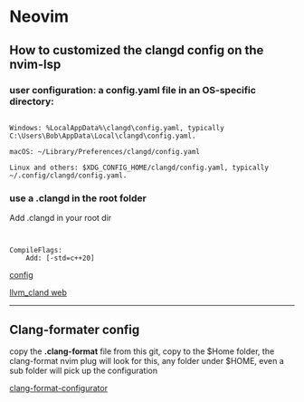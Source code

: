 # Neovim


## How to customized the clangd config on the nvim-lsp

### user configuration: a config.yaml file in an OS-specific directory:

```

Windows: %LocalAppData%\clangd\config.yaml, typically C:\Users\Bob\AppData\Local\clangd\config.yaml.

macOS: ~/Library/Preferences/clangd/config.yaml

Linux and others: $XDG_CONFIG_HOME/clangd/config.yaml, typically ~/.config/clangd/config.yaml.

```

### use a .clangd in the root folder

Add .clangd in your root dir

```


CompileFlags:
    Add: [-std=c++20]
```
 [config](https://www.reddit.com/r/neovim/comments/vozezj/how_to_set_clangd_c_diagnostic_version/)
 
 [llvm_cland web](https://clangd.llvm.org/config)



---


## Clang-formater config

copy the **.clang-format** file from this git, copy to the $Home folder, the clang-format nvim plug will look for this, any folder under $HOME, even a sub folder will pick up the configuration

 [clang-format-configurator](https://zed0.co.uk/clang-format-configurator/)



